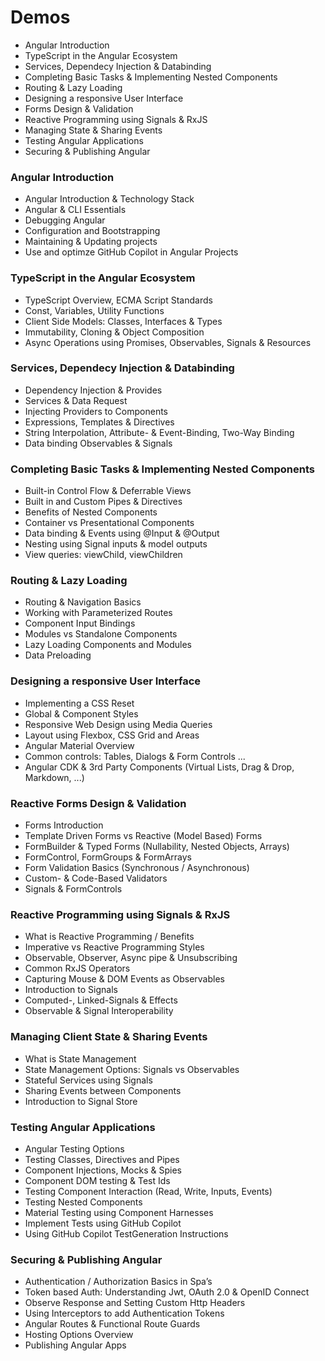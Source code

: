 # Demos

- Angular Introduction 
- TypeScript in the Angular Ecosystem
- Services, Dependecy Injection & Databinding 
- Completing Basic Tasks & Implementing Nested Components
- Routing & Lazy Loading
- Designing a responsive User Interface
- Forms Design & Validation
- Reactive Programming using Signals & RxJS
- Managing State & Sharing Events
- Testing Angular Applications
- Securing & Publishing Angular

### Angular Introduction

- Angular Introduction & Technology Stack
- Angular & CLI Essentials
- Debugging Angular
- Configuration and Bootstrapping
- Maintaining & Updating projects
- Use and optimze GitHub Copilot in Angular Projects

### TypeScript in the Angular Ecosystem

- TypeScript Overview, ECMA Script Standards
- Const, Variables, Utility Functions
- Client Side Models: Classes, Interfaces & Types
- Immutability, Cloning & Object Composition
- Async Operations using Promises, Observables, Signals & Resources

### Services, Dependecy Injection & Databinding 

- Dependency Injection & Provides
- Services & Data Request
- Injecting Providers to Components 
- Expressions, Templates & Directives
- String Interpolation, Attribute- & Event-Binding, Two-Way Binding
- Data binding Observables & Signals

### Completing Basic Tasks & Implementing Nested Components

- Built-in Control Flow & Deferrable Views
- Built in and Custom Pipes & Directives
- Benefits of Nested Components
- Container vs Presentational Components
- Data binding & Events using @Input & @Output
- Nesting using Signal inputs & model outputs
- View queries: viewChild, viewChildren 

### Routing & Lazy Loading

- Routing & Navigation Basics
- Working with Parameterized Routes
- Component Input Bindings
- Modules vs Standalone Components
- Lazy Loading Components and Modules
- Data Preloading

### Designing a responsive User Interface

- Implementing a CSS Reset
- Global & Component Styles
- Responsive Web Design using Media Queries
- Layout using Flexbox, CSS Grid and Areas
- Angular Material Overview
- Common controls: Tables, Dialogs & Form Controls ...
- Angular CDK & 3rd Party Components (Virtual Lists, Drag & Drop, Markdown, ...)

### Reactive Forms Design & Validation

- Forms Introduction
- Template Driven Forms vs Reactive (Model Based) Forms
- FormBuilder & Typed Forms (Nullability, Nested Objects, Arrays)
- FormControl, FormGroups & FormArrays
- Form Validation Basics (Synchronous / Asynchronous)
- Custom- & Code-Based Validators
- Signals & FormControls

### Reactive Programming using Signals & RxJS

- What is Reactive Programming / Benefits
- Imperative vs Reactive Programming Styles
- Observable, Observer, Async pipe & Unsubscribing
- Common RxJS Operators
- Capturing Mouse & DOM Events as Observables
- Introduction to Signals
- Computed-, Linked-Signals & Effects
- Observable & Signal Interoperability

### Managing Client State & Sharing Events

- What is State Management
- State Management Options: Signals vs Observables
- Stateful Services using Signals
- Sharing Events between Components
- Introduction to Signal Store

### Testing Angular Applications

- Angular Testing Options
- Testing Classes, Directives and Pipes
- Component Injections, Mocks & Spies
- Component DOM testing & Test Ids
- Testing Component Interaction (Read, Write, Inputs, Events)
- Testing Nested Components
- Material Testing using Component Harnesses
- Implement Tests using GitHub Copilot
- Using GitHub Copilot TestGeneration Instructions

### Securing & Publishing Angular

- Authentication / Authorization Basics in Spa’s
- Token based Auth: Understanding Jwt, OAuth 2.0 & OpenID Connect
- Observe Response and Setting Custom Http Headers
- Using Interceptors to add Authentication Tokens
- Angular Routes & Functional Route Guards
- Hosting Options Overview 
- Publishing Angular Apps